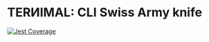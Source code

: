 # TERИIMAL: CLI Swiss Army knife

[![Jest Coverage](https://img.shields.io/badge/coverage-89.93%25-blue)](https://github.com/mflorence99/lintel/issues)
